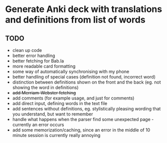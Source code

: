 # Generate Anki deck with translations and definitions from list of words

## TODO
* clean up code
* better error handling
* better fetching for Bab.la
* more readable card formatting
* some way of automatically synchronising with my phone
* better handling of special cases (definition not found, incorrect word)
* distinction between definitions shown on the front and the back (eg. not showing the word in definitions)
* ~~add Merriam-Webster fetching~~
* add comments (for example usage, and just for comments)
* add direct input, defining words in the text file
* add sentences without definitions, eg. stylistically pleasing wording that you understand, but want to remember
* handle what happens when the parser find some unexpected page - currently an error occurs
* add some memorization/caching, since an error in the middle of 10 minute session is currently really annoying